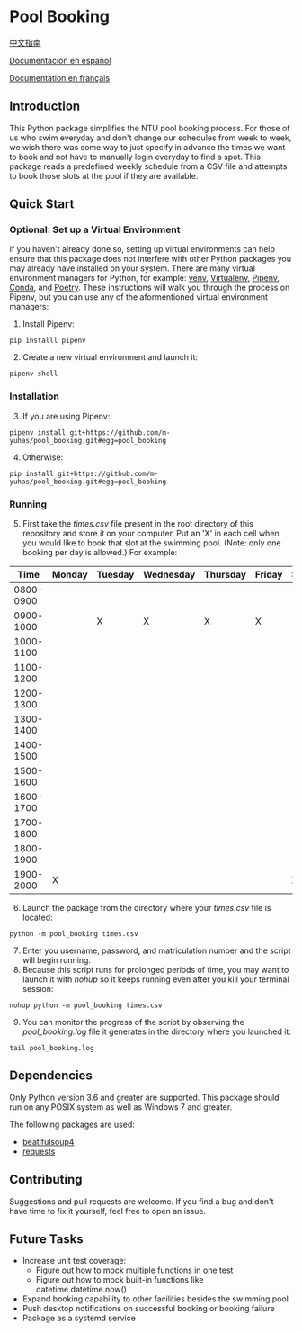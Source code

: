 # Pool Booking
[中文指南](https://github.com/m-yuhas/pool_booking/blob/main/doc/读我档案.md)

[Documentación en español](https://github.com/m-yuhas/pool_booking/blob/main/doc/LÉAME.md)

[Documentation en français](https://github.com/m-yuhas/pool_booking/blob/main/doc/LISEZ-MOI.md)

## Introduction
This Python package simplifies the NTU pool booking process.  For those of us
who swim everyday and don't change our schedules from week to week, we wish
there was some way to just specify in advance the times we want to book and not
have to manually login everyday to find a spot.  This package reads a
predefined weekly schedule from a CSV file and attempts to book those slots at
the pool if they are available.

## Quick Start

### Optional: Set up a Virtual Environment
If you haven't already done so, setting up virtual environments can help ensure
that this package does not interfere with other Python packages you may already
have installed on your system.  There are many virtual environment managers for
Python, for example: [venv](https://docs.python.org/3/library/venv.html),
[Virtualenv](https://docs.python.org/3/library/venv.html),
[Pipenv](https://pipenv.pypa.io/en/latest/),
[Conda](https://docs.conda.io/en/latest/), and
[Poetry](https://python-poetry.org).  These instructions will walk you through
the process on Pipenv, but you can use any of the aformentioned virtual
environment managers:

1. Install Pipenv:
```
pip installl pipenv
```

2. Create a new virtual environment and launch it:
```
pipenv shell
```

### Installation
3. If you are using Pipenv:
```
pipenv install git+https://github.com/m-yuhas/pool_booking.git#egg=pool_booking
```

4. Otherwise:
```
pip install git+https://github.com/m-yuhas/pool_booking.git#egg=pool_booking
```

### Running
5. First take the *times.csv* file present in the root directory of this
  repository and store it on your computer.  Put an 'X' in each cell when you
  would like to book that slot at the swimming pool.  (Note: only one booking
  per day is allowed.)  For example:

| Time | Monday | Tuesday | Wednesday | Thursday | Friday | Saturday | Sunday |
|------|--------|---------|-----------|----------|--------|----------|--------|
| 0800-0900 | | | | | | | X |
| 0900-1000 | | X | X | X | X | | |
| 1000-1100 | | | | | | | |
| 1100-1200 | | | | | | | |
| 1200-1300 | | | | | | | |
| 1300-1400 | | | | | | | |
| 1400-1500 | | | | | | | |
| 1500-1600 | | | | | | | |
| 1600-1700 | | | | | | | |
| 1700-1800 | | | | | | | |
| 1800-1900 | | | | | | | |
| 1900-2000 | X | | | | | X | |

6. Launch the package from the directory where your *times.csv* file is
  located:
```
python -m pool_booking times.csv
```

7. Enter you username, password, and matriculation number and the script will
  begin running.
8. Because this script runs for prolonged periods of time, you may want to
  launch it with *nohup* so it keeps running even after you kill your terminal
  session:
```
nohup python -m pool_booking times.csv
```

9. You can monitor the progress of the script by observing the
  *pool_booking.log* file it generates in the directory where you launched it:
```
tail pool_booking.log
```

## Dependencies
Only Python version 3.6 and greater are supported. This package should run on
any POSIX system as well as Windows 7 and greater.

The following packages are used:
* [beatifulsoup4](https://www.crummy.com/software/BeautifulSoup/)
* [requests](https://docs.python-requests.org/en/master/)

## Contributing
Suggestions and pull requests are welcome. If you find a bug and don't have
time to fix it yourself, feel free to open an issue.

## Future Tasks
* Increase unit test coverage:
  * Figure out how to mock multiple functions in one test
  * Figure out how to mock built-in functions like datetime.datetime.now()
* Expand booking capability to other facilities besides the swimming pool
* Push desktop notifications on successful booking or booking failure
* Package as a systemd service
